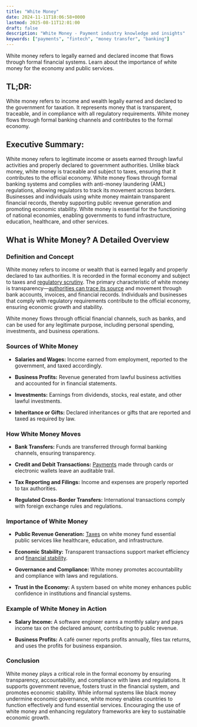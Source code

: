 ```yaml
---
title: "White Money"
date: 2024-11-11T18:06:58+0000
lastmod: 2025-08-11T12:01:00
draft: false
description: "White Money - Payment industry knowledge and insights"
keywords: ["payments", "fintech", "money transfer", "banking"]
---
```


White money refers to legally earned and declared income that flows through formal financial systems. Learn about the importance of white money for the economy and public services.

## **TL;DR:**

White money refers to income and wealth legally earned and declared to the government for taxation. It represents money that is transparent, traceable, and in compliance with all regulatory requirements. White money flows through formal banking channels and contributes to the formal economy.

## **Executive Summary:**

White money refers to legitimate income or assets earned through lawful activities and properly declared to government authorities. Unlike black money, white money is traceable and subject to taxes, ensuring that it contributes to the official economy. White money flows through formal banking systems and complies with anti-money laundering (AML) regulations, allowing regulators to track its movement across borders. Businesses and individuals using white money maintain transparent financial records, thereby supporting public revenue generation and promoting economic stability. White money is essential for the functioning of national economies, enabling governments to fund infrastructure, education, healthcare, and other services.

## **What is White Money? A Detailed Overview**

### **Definition and Concept**

White money refers to income or wealth that is earned legally and properly declared to tax authorities. It is recorded in the formal economy and subject to taxes and [regulatory scrutiny](https://faisalkhan.com/2024/09/02/banking-as-a-service-regulatory-scrutiny/). The primary characteristic of white money is transparency—[authorities can trace its source](https://faisalkhanllc.xyz/resources/payments-wiki/f/financial-surveillance/) and movement through bank accounts, invoices, and financial records. Individuals and businesses that comply with regulatory requirements contribute to the official economy, ensuring economic growth and stability.

White money flows through official financial channels, such as banks, and can be used for any legitimate purpose, including personal spending, investments, and business operations.

### **Sources of White Money**

- **Salaries and Wages:** Income earned from employment, reported to the government, and taxed accordingly.

- **Business Profits:** Revenue generated from lawful business activities and accounted for in financial statements.

- **Investments:** Earnings from dividends, stocks, real estate, and other lawful investments.

- **Inheritance or Gifts:** Declared inheritances or gifts that are reported and taxed as required by law.

### **How White Money Moves**

- **Bank Transfers:** Funds are transferred through formal banking channels, ensuring transparency.

- **Credit and Debit Transactions:** [Payments](https://faisalkhan.com/2024/07/08/understanding-modern-payment-systems/) made through cards or electronic wallets leave an auditable trail.

- **Tax Reporting and Filings:** Income and expenses are properly reported to tax authorities.

- **Regulated Cross-Border Transfers:** International transactions comply with foreign exchange rules and regulations.

### **Importance of White Money**

- **Public Revenue Generation:** [Taxes](https://faisalkhanllc.xyz/resources/payments-wiki/t/taxes/) on white money fund essential public services like healthcare, education, and infrastructure.

- **Economic Stability:** Transparent transactions support market efficiency and [financial stability](https://faisalkhanllc.xyz/resources/payments-wiki/f/financial-stability/).

- **Governance and Compliance:** White money promotes accountability and compliance with laws and regulations.

- **Trust in the Economy:** A system based on white money enhances public confidence in institutions and financial systems.

### **Example of White Money in Action**

- **Salary Income:** A software engineer earns a monthly salary and pays income tax on the declared amount, contributing to public revenue.

- **Business Profits:** A café owner reports profits annually, files tax returns, and uses the profits for business expansion.

### **Conclusion**

White money plays a critical role in the formal economy by ensuring transparency, accountability, and compliance with laws and regulations. It supports government revenue, fosters trust in the financial system, and promotes economic stability. While informal systems like black money undermine economic governance, white money enables countries to function effectively and fund essential services. Encouraging the use of white money and enhancing regulatory frameworks are key to sustainable economic growth.